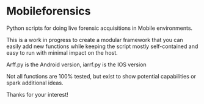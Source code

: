 # Mobileforensics

Python scripts for doing live forensic acquisitions in Mobile environments.

This is a work in progress to create a modular framework that you can easily add new functions while keeping the script mostly self-contained and easy to run with minimal impact on the host.

Arff.py is the Android version, iarrf.py is the IOS version

Not all functions are 100% tested, but exist to show potential capabilities or spark additional ideas.

Thanks for your interest!
